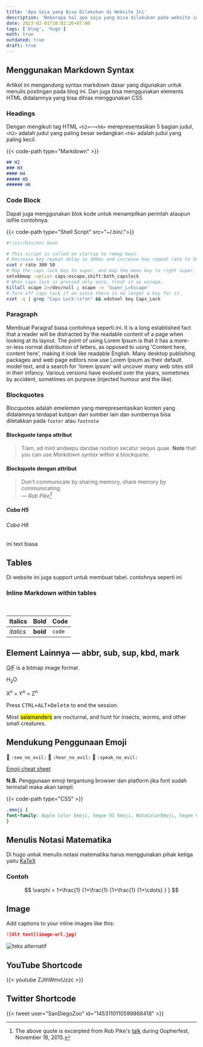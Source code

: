 ```yaml
---
title: 'Apa Saja yang Bisa Dilakukan di Website Ini'
description: 'Beberapa hal apa saja yang bisa dilakukan pada website ini'
date: 2023-02-01T10:02:26+07:00
tags: ['blog', 'hugo']
math: true
outdated: true
draft: true
---
```


## Menggunakan Markdown Syntax

Artikel ini mengandung syntax markdown dasar yang digunakan untuk menulis postingan pada blog ini. Dan juga bisa menggunakan elements HTML didalamnya yang bisa dihias menggunakan CSS

### Headings

Dengan mengikuti tag HTML `<h2>`—`<h6>` merepresentasikan 5 bagian judul, `<h2>` adalah judul yang paling besar sedangkan `<h6>` adalah judul yang paling kecil.

{{< code-path type="Markdown" >}}
```md {linenos=table, hl_lines=[2,"4-5"], linenostart=1}
## H2
### H3
#### H4
##### H5
###### H6
```

### Code Block

Dapat juga menggunakan blok kode untuk menampilkan perintah ataupun isifile contohnya:

{{< code-path type="Shell Script" src="~/.bin/.">}}

```bash
#!/usr/bin/env bash

# This script is called on startup to remap keys.
# Decrease key repeat delay to 300ms and increase key repeat rate to 50 per second.
xset r rate 300 50
# Map the caps lock key to super, and map the menu key to right super.
setxkbmap -option caps:escape,shift:both_capslock
# When caps lock is pressed only once, treat it as escape.
killall xcape 2>/dev/null ; xcape -e 'Super_L=Escape'
# Turn off caps lock if on since there is no longer a key for it.
xset -q | grep "Caps Lock:\s*on" && xdotool key Caps_Lock
```

### Paragraph

Membuat Paragraf biasa contohnya seperti ini. It is a long established fact that a reader will be distracted by the readable content of a page when looking at its layout. The point of using Lorem Ipsum is that it has a more-or-less normal distribution of letters, as opposed to using 'Content here, content here', making it look like readable English. Many desktop publishing packages and web page editors now use Lorem Ipsum as their default model text, and a search for 'lorem ipsum' will uncover many web sites still in their infancy. Various versions have evolved over the years, sometimes by accident, sometimes on purpose (injected humour and the like).

### Blockquotes

Blocquotes adalah emelemen yang merepresentasikan konten yang didalamnya terdapat kutipan dari sumber lain dan sumbernya bisa diletakkan pada `footer` atau `footnote`

#### Blockquote tanpa attribut

> Tiam, ad mint andaepu dandae nostion secatur sequo quae.
> **Note** that you can use _Markdown syntax_ within a blockquote.

#### Blockquote dengan attribut

> Don't communicate by sharing memory, share memory by communicating.<br>
> — <cite>Rob Pike[^1]</cite>

[^1]: The above quote is excerpted from Rob Pike's [talk](https://www.youtube.com/watch?v=PAAkCSZUG1c) during Gopherfest, November 18, 2015.

##### Coba H5

###### Coba H6
ini text biasa

## Tables

Di website ini juga support untuk membuat tabel. contohnya seperti ini

### Inline Markdown within tables

<br>

| Italics   | Bold     | Code   |
| --------- | -------- | ------ |
| _italics_ | **bold** | `code` |

## Element Lainnya — abbr, sub, sup, kbd, mark

<abbr title="Graphics Interchange Format">GIF</abbr> is a bitmap image format.

H<sub>2</sub>O

X<sup>n</sup> + Y<sup>n</sup> = Z<sup>n</sup>

Press <kbd><kbd>CTRL</kbd>+<kbd>ALT</kbd>+<kbd>Delete</kbd></kbd> to end the session.

Most <mark>salamanders</mark> are nocturnal, and hunt for insects, worms, and other small creatures.

## Mendukung Penggunaan Emoji

<p><span class="nowrap"><span class="emojify">🙈</span> <code>:see_no_evil:</code></span>  <span class="nowrap"><span class="emojify">🙉</span> <code>:hear_no_evil:</code></span>  <span class="nowrap"><span class="emojify">🙊</span> <code>:speak_no_evil:</code></span></p>

[Emoji cheat sheet](http://www.emoji-cheat-sheet.com/)

**N.B.** Penggunaan emoji tergantung browser dan platform jika font sudah terinstall maka akan tampil.

{{< code-path type="CSS" >}}
```css
.emoji {
font-family: Apple Color Emoji, Segoe UI Emoji, NotoColorEmoji, Segoe UI Symbol, Android Emoji, EmojiSymbols;
}
```

## Menulis Notasi Matematika

Di hugo untuk menulis notasi matematika harus menggunakan pihak ketiga yaitu [KaTeX](https://katex.org/)

### Contoh

$$
 \varphi = 1+\frac{1} {1+\frac{1} {1+\frac{1} {1+\cdots} } }
$$

## Image

Add captions to your inline images like this:

```md
![Alt text](image-url.jpg)
```

![teks alternatif](/images/programmer-work.jpg)

## YouTube Shortcode


{{< youtube ZJthWmvUzzc >}}

## Twitter Shortcode

{{< tweet user="SanDiegoZoo" id="1453110110599868418" >}}
